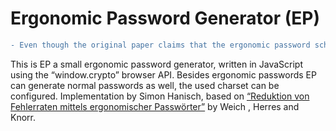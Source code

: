# Ergonomic Password Generator (EP)

```diff
- Even though the original paper claims that the ergonomic password scheme is secure, this might not be the case. Use at your own  - risk. We found some statistical issues indicating that the security might not be as high as claimed by the authors. 
```

This is EP a small ergonomic password generator, written in JavaScript using the “window.crypto” browser API. Besides ergonomic passwords EP can generate normal passwords as well, the used charset can be configured.
Implementation by Simon Hanisch, based on [“Reduktion von Fehlerraten mittels ergonomischer Passwörter”](http://www.hochschule-trier.de/fileadmin/users/229/DACH_Herres_Weich-1.8.pdf) by Weich , Herres and Knorr.

